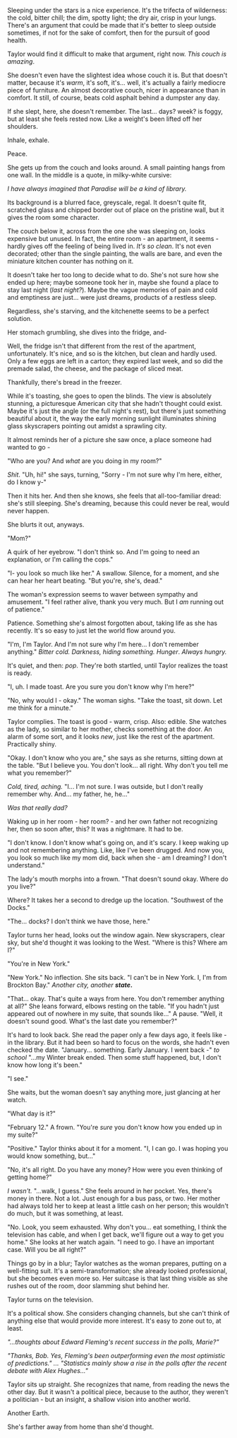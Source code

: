 Sleeping under the stars is a nice experience. It's the trifecta of wilderness: the cold, bitter chill; the dim, spotty light; the dry air, crisp in your lungs. There's an argument that could be made that it's better to sleep outside sometimes, if not for the sake of comfort, then for the pursuit of good health. 

Taylor would find it difficult to make that argument, right now. *This couch is amazing*.

She doesn't even have the slightest idea whose couch it is. But that doesn't matter, because it's *warm*, it's soft, it's... well, it's actually a fairly mediocre piece of furniture. An almost decorative couch, nicer in appearance than in comfort. It still, of course, beats cold asphalt behind a dumpster any day.

If she slept, here, she doesn't remember. The last... days? week? is foggy, but at least she feels rested now. Like a weight's been lifted off her shoulders.

Inhale, exhale.

Peace.

She gets up from the couch and looks around. A small painting hangs from one wall. In the middle is a quote, in milky-white cursive: 

*I have always imagined that Paradise will be a kind of library.* 

Its background is a blurred face, greyscale, regal. It doesn't quite fit, scratched glass and chipped border out of place on the pristine wall, but it gives the room some character.

The couch below it, across from the one she was sleeping on, looks expensive but unused. In fact, the entire room - an apartment, it seems - hardly gives off the feeling of being lived in. *It's so clean*. It's not even decorated; other than the single painting, the walls are bare, and even the miniature kitchen counter has nothing on it.

It doesn't take her too long to decide what to do. She's not sure how she ended up here; maybe someone took her in, maybe she found a place to stay last night (*last night?*). Maybe the vague memories of pain and cold and emptiness are just... were just dreams, products of a restless sleep.

Regardless, she's starving, and the kitchenette seems to be a perfect solution. 

Her stomach grumbling, she dives into the fridge, and-

Well, the fridge isn't that different from the rest of the apartment, unfortunately. It's nice, and so is the kitchen, but clean and hardly used. Only a few eggs are left in a carton; they expired last week, and so did the premade salad, the cheese, and the package of sliced meat.

Thankfully, there's bread in the freezer.

While it's toasting, she goes to open the blinds. The view is absolutely stunning, a picturesque American city that she hadn't thought could exist. Maybe it's just the angle (or the full night's rest), but there's just something beautiful about it, the way the early morning sunlight illuminates shining glass skyscrapers pointing out amidst a sprawling city.

It almost reminds her of a picture she saw once, a place someone had wanted to go -

"Who are you? And *what* are you doing in my room?"

*Shit*. "Uh, hi!" she says, turning, "Sorry - I'm not sure why I'm here, either, do I know y-"

Then it hits her. And then she knows, she feels that all-too-familiar dread: she's still sleeping. She's dreaming, because this could never be real, would never happen.

She blurts it out, anyways.

"Mom?"

A quirk of her eyebrow. "I don't think so. And I'm going to need an explanation, or I'm calling the cops."

"I- you look so much like her." A swallow. Silence, for a moment, and she can hear her heart beating. "But you're, she's, dead."

The woman's expression seems to waver between sympathy and amusement. "I feel rather alive, thank you very much. But I *am* running out of patience."

Patience. Something she's almost forgotten about, taking life as she has recently. It's so easy to just let the world flow around you. 

"I'm, I'm Taylor. And I'm not sure why I'm here... I don't remember anything." *Bitter cold. Darkness, hiding something. Hunger*. *Always hungry.*

It's quiet, and then: *pop*. They're both startled, until Taylor realizes the toast is ready.

"I, uh. I made toast. Are you sure you don't know why I'm here?"

"No, why would I - okay." The woman sighs. "Take the toast, sit down. Let me think for a minute."

Taylor complies. The toast is good - warm, crisp. Also: edible. She watches as the lady, so similar to her mother, checks something at the door. An alarm of some sort, and it looks *new*, just like the rest of the apartment. Practically shiny.

"Okay. I don't know who you are," she says as she returns, sitting down at the table. "But I believe you. You don't look... all right. Why don't you tell me what you remember?"

*Cold, tired, aching.* "I... I'm not sure. I was outside, but I don't really remember why. And... my father, he, he..." 

*Was that really dad?*

Waking up in her room - her room? - and her own father not recognizing her, then so soon after, this? It was a nightmare. It had to be. 

"I don't know. I don't know what's going on, and it's scary. I keep waking up and not remembering anything. Like, like I've been drugged. And now you, you look so much like my mom did, back when she - am I dreaming? I don't understand."

The lady's mouth morphs into a frown. "That doesn't sound okay. Where do you live?"

Where? It takes her a second to dredge up the location. "Southwest of the Docks."

"The... docks? I don't think we have those, here."

Taylor turns her head, looks out the window again. New skyscrapers, clear sky, but she'd thought it was looking to the West. "Where is this? Where am I?"

"You're in New York."

"New York." No inflection. She sits back. "I can't be in New York. I, I'm from Brockton Bay." *Another city, another* ***state*.**

"That... okay. That's quite a ways from here. You don't remember anything at all?" She leans forward, elbows resting on the table. "If you hadn't just appeared out of nowhere in my suite, that sounds like..." A pause. "Well, it doesn't sound good. What's the last date you remember?"

It's hard to look back. She read the paper only a few days ago, it feels like - in the library. But it had been so hard to focus on the words, she hadn't even checked the date. "January... something. Early January. I went back -" *to school* "...my Winter break ended. Then some stuff happened, but, I don't know how long it's been."

"I see."

She waits, but the woman doesn't say anything more, just glancing at her watch.

"What day is it?"

"February 12." A frown. "You're *sure* you don't know how you ended up in my suite?"

"Positive." Taylor thinks about it for a moment. "I, I can go. I was hoping you would know something, but..."

"No, it's all right. Do you have any money? How were you even thinking of getting home?"

*I wasn't.* "...walk, I guess." She feels around in her pocket. Yes, there's money in there. Not a lot. Just enough for a bus pass, or two. Her mother had always told her to keep at least a little cash on her person; this wouldn't do much, but it was something, at least.

"No. Look, you seem exhausted. Why don't you... eat something, I think the television has cable, and when I get back, we'll figure out a way to get you home." She looks at her watch again. "I need to go. I have an important case. Will you be all right?"

Things go by in a blur; Taylor watches as the woman prepares, putting on a well-fitting suit. It's a semi-transformation; she already looked professional, but she becomes even more so. Her suitcase is that last thing visible as she rushes out of the room, door slamming shut behind her.

Taylor turns on the television.

It's a political show. She considers changing channels, but she can't think of anything else that would provide more interest. It's easy to zone out to, at least.

*"...thoughts about Edward Fleming's recent success in the polls, Marie?"*

*"Thanks, Bob. Yes, Fleming's been outperforming even the most optimistic of predictions." ... "Statistics mainly show a rise in the polls after the recent debate with Alex Hughes..."*

Taylor sits up straight. She recognizes that name, from reading the news the other day. But it wasn't a political piece, because to the author, they weren't a politician - but an insight, a shallow vision into another world.

Another Earth.

She's farther away from home than she'd thought.
